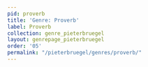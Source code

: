 ```yaml
---
pid: proverb
title: 'Genre: Proverb'
label: Proverb
collection: genre_pieterbruegel
layout: genrepage_pieterbruegel
order: '05'
permalink: "/pieterbruegel/genres/proverb/"
---
```

